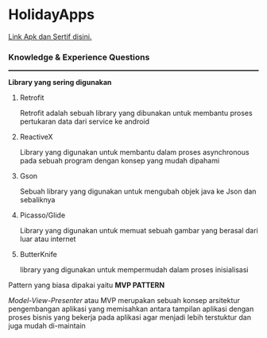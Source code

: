 # HolidayApps
<p> <a href="https://drive.google.com/drive/folders/1SyrrdHP7VB3c3iotXdVEz-TCdIilvKUJ?usp=sharing">Link Apk dan Sertif disini.</a></p>
<h3>Knowledge & Experience Questions</h3>
<hr style="height:2px;border-width:0;color:'#333333';background-color:'#333333'">
<p><b>Library yang sering digunakan</b></p>
<ol>
  <li>Retrofit</li>
  <p>Retrofit adalah sebuah library yang dibunakan untuk membantu proses pertukaran data dari service ke android</p>
  <li>ReactiveX</li>
  <p>Library yang digunakan untuk membantu dalam proses asynchronous pada sebuah program dengan konsep yang mudah dipahami</P>
  <li>Gson</li>
  <p>Sebuah library yang digunakan untuk mengubah objek java ke Json dan sebaliknya</p>
  <li>Picasso/Glide</li>
  <p>Library yang digunakan untuk memuat sebuah gambar yang berasal dari luar atau internet</p>
  <li>ButterKnife</li>
  <p>library yang digunakan untuk mempermudah dalam proses inisialisasi</p>
</ol>
<p>Pattern yang biasa dipakai yaitu <b>MVP PATTERN</b></p>
<p><i>Model-View-Presenter</i> atau MVP merupakan sebuah konsep arsitektur pengembangan aplikasi yang memisahkan antara tampilan aplikasi dengan proses bisnis yang bekerja pada aplikasi agar menjadi lebih terstuktur dan juga mudah di-maintain</P>
